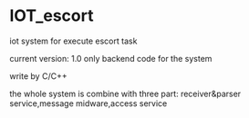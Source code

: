 # IOT_escort
iot system for execute escort task 

current version: 1.0
only backend code for the system

write by C/C++ 

the whole system is combine with three part: receiver&parser service,message midware,access service 

